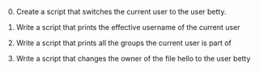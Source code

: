 
 0. Create a script that switches the current user to the user betty.

 1. Write a script that prints the effective username of the current user

 2. Write a script that prints all the groups the current user is part of

 3. Write a script that changes the owner of the file hello to the user betty
